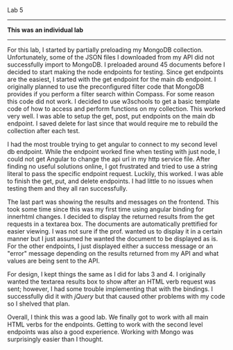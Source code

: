 
Lab 5
_____________________________________

**This was an individual lab**

------------------------------

For this lab, I started by partially preloading my MongoDB collection. Unfortunately, some of the JSON files I downloaded from my API
did not successfully import to MongoDB. I preloaded around 45 documents before I decided to start making the node endpoints for 
testing. Since get endpoints are the easiest, I started with the get endpoint for the main db endpoint. I originally planned to use the
preconfigured filter code that MongoDB provides if you perform a filter search within Compass. For some reason this code did not work.
I decided to use w3schools to get a basic template code of how to access and perform functions on my collection. This worked very well.
I was able to setup the get, post, put endpoints on the main db endpoint. I saved delete for last since that would require me to rebuild the collection after each test.

I had the most trouble trying to get angular to connect to my second level db endpoint. While the endpoint worked fine when testing with just node, I could not get Angular to change the api url in my http service file. After finding no useful solutions online, I got frustrated and tried to use a string literal to pass the specific endpoint request. Luckily, this worked. I was able to finish the get, put, and delete endpoints. I had little to no issues when testing them and they all ran successfully.

The last part was showing the results and messages on the frontend. This took some time since this was my first time using 
angular binding for innerhtml changes. I decided to display the returned results from the get requests in a textarea box. The
documents are automatically prettified for easier viewing. I was not sure if the prof. wanted us to display it in a certain manner
but I just assumed he wanted the document to be displayed as is. For the other endpoints, I just displayed either a success message or
an "error" message depending on the results returned from my API and what values are being sent to the API.

For design, I kept things the same as I did for labs 3 and 4. I originally wanted the textarea results box to show after an HTML verb request was sent; however, I had some trouble implementing that with the bindings. I successfully did it with *jQuery* but that caused other problems with my code so I shelved that plan.

Overall, I think this was a good lab. We finally got to work with all main HTML verbs for the endpoints. Getting to work with the second level endpoints was also a good experience. Working with Mongo was surprisingly easier than I thought.